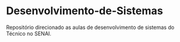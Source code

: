 # Desenvolvimento-de-Sistemas
Repositório direcionado as aulas de desenvolvimento de sistemas do Técnico no SENAI.
